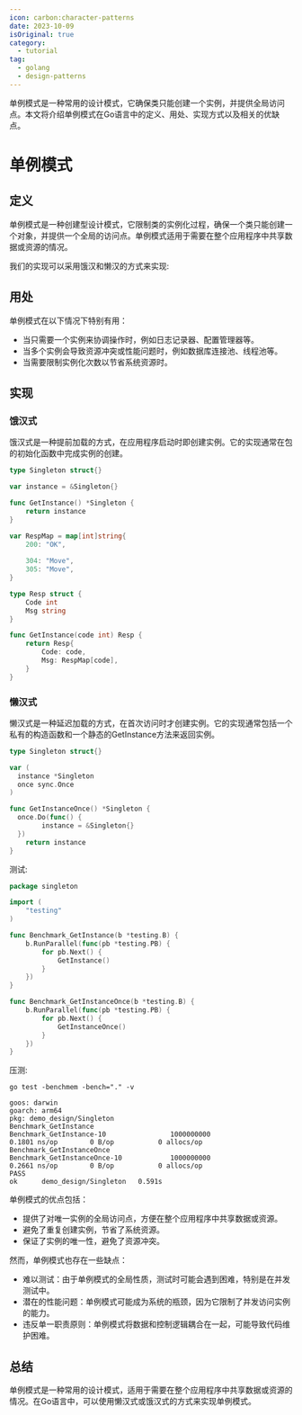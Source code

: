 ```yaml
---
icon: carbon:character-patterns
date: 2023-10-09
isOriginal: true
category:
  - tutorial
tag:
  - golang
  - design-patterns
---
```


单例模式是一种常用的设计模式，它确保类只能创建一个实例，并提供全局访问点。本文将介绍单例模式在Go语言中的定义、用处、实现方式以及相关的优缺点。

<!-- more -->

# 单例模式

## 定义

单例模式是一种创建型设计模式，它限制类的实例化过程，确保一个类只能创建一个对象，并提供一个全局的访问点。单例模式适用于需要在整个应用程序中共享数据或资源的情况。


我们的实现可以采用饿汉和懒汉的方式来实现:

## 用处

单例模式在以下情况下特别有用：

- 当只需要一个实例来协调操作时，例如日志记录器、配置管理器等。
- 当多个实例会导致资源冲突或性能问题时，例如数据库连接池、线程池等。
- 当需要限制实例化次数以节省系统资源时。

## 实现

### 饿汉式

饿汉式是一种提前加载的方式，在应用程序启动时即创建实例。它的实现通常在包的初始化函数中完成实例的创建。

```go
type Singleton struct{}

var instance = &Singleton{}

func GetInstance() *Singleton {
	return instance
}
```


```go
var RespMap = map[int]string{
	200: "OK",
	
	304: "Move",
	305: "Move",
}

type Resp struct {
	Code int
	Msg string
}

func GetInstance(code int) Resp {
	return Resp{
		Code: code,
		Msg: RespMap[code],
	}
}
```


### 懒汉式

懒汉式是一种延迟加载的方式，在首次访问时才创建实例。它的实现通常包括一个私有的构造函数和一个静态的GetInstance方法来返回实例。

```go
type Singleton struct{}

var (
  instance *Singleton
  once sync.Once
)

func GetInstanceOnce() *Singleton {
  once.Do(func() {
		instance = &Singleton{}
  })
	return instance
}
```

测试:
```go
package singleton

import (
	"testing"
)

func Benchmark_GetInstance(b *testing.B) {
	b.RunParallel(func(pb *testing.PB) {
		for pb.Next() {
			GetInstance()
		}
	})
}

func Benchmark_GetInstanceOnce(b *testing.B) {
	b.RunParallel(func(pb *testing.PB) {
		for pb.Next() {
			GetInstanceOnce()
		}
	})
}
```

压测:

```
go test -benchmem -bench="." -v

goos: darwin
goarch: arm64
pkg: demo_design/Singleton
Benchmark_GetInstance
Benchmark_GetInstance-10                1000000000               0.1801 ns/op        0 B/op           0 allocs/op
Benchmark_GetInstanceOnce
Benchmark_GetInstanceOnce-10            1000000000               0.2661 ns/op        0 B/op           0 allocs/op
PASS
ok      demo_design/Singleton   0.591s
```



单例模式的优点包括：

- 提供了对唯一实例的全局访问点，方便在整个应用程序中共享数据或资源。
- 避免了重复创建实例，节省了系统资源。
- 保证了实例的唯一性，避免了资源冲突。
  
然而，单例模式也存在一些缺点：

- 难以测试：由于单例模式的全局性质，测试时可能会遇到困难，特别是在并发测试中。
- 潜在的性能问题：单例模式可能成为系统的瓶颈，因为它限制了并发访问实例的能力。
- 违反单一职责原则：单例模式将数据和控制逻辑耦合在一起，可能导致代码维护困难。

## 总结

单例模式是一种常用的设计模式，适用于需要在整个应用程序中共享数据或资源的情况。在Go语言中，可以使用懒汉式或饿汉式的方式来实现单例模式。
